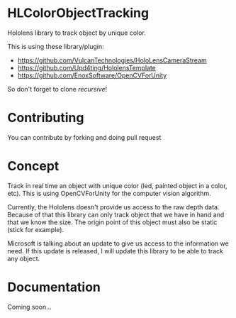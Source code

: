 # HLColorObjectTracking
Hololens library to track object by unique color. 

This is using these library/plugin:

-	https://github.com/VulcanTechnologies/HoloLensCameraStream
-	https://github.com/Upd4ting/HololensTemplate
-	https://github.com/EnoxSoftware/OpenCVForUnity

So don't forget to clone *recursive*!

# Contributing

You can contribute by forking and doing pull request

# Concept 

Track in real time an object with unique color (led, painted object in a color, etc).
This is using OpenCVForUnity for the computer vision algorithm.

Currently, the Hololens doesn't provide us access to the raw depth data.
Because of that this library can only track object that we have in hand and that we know the size. 
The origin point of this object must also be static (stick for example).

Microsoft is talking about an update to give us access to the information we need.
If this update is released, I will update this library to be able to track any object.

# Documentation

Coming soon...
